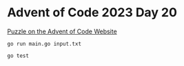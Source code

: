 # Advent of Code 2023 Day 20

[Puzzle on the Advent of Code Website](https://adventofcode.com/2023/day/20)

```shell
go run main.go input.txt
```

```shell
go test
```
